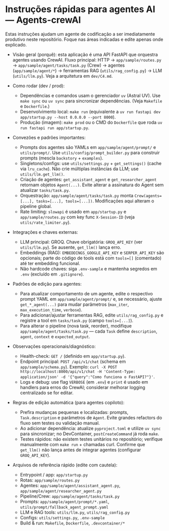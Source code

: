 <!-- Copilot instructions for this repository (concise, actionable) -->
# Instruções rápidas para agentes AI — Agents-crewAI

Estas instruções ajudam um agente de codificação a ser imediatamente produtivo neste repositório. Foque nas áreas indicadas e edite apenas onde explicado.

- Visão geral (porquê): esta aplicação é uma API FastAPI que orquestra agentes usando CrewAI. Fluxo principal: HTTP -> `app/sample/routes.py` -> `app/sample/agent/tasks/task.py` (Crew) -> agentes (`app/sample/agent/*`) -> ferramentas RAG (`utils/rag_config.py`) -> LLM (`utils/llm.py`). Veja a arquitetura em `dev/C4.md`.

- Como rodar (dev / prod):
  - Dependências e comandos usam o gerenciador `uv` (Astral UV). Use `make sync` ou `uv sync` para sincronizar dependências. (Veja `Makefile` e `Dockerfile`.)
  - Desenvolvimento local: `make run` (equivalente a `uv run fastapi dev app/startup.py --host 0.0.0.0 --port 8000`).
  - Produção (imagem): `make prod` ou o CMD do `Dockerfile` que roda `uv run fastapi run app/startup.py`.

- Convezões e padrões importantes:
  - Prompts dos agentes são YAMLs em `app/sample/agent/prompt/` e `utils/prompt/`. Use `utils/config/prompt_builder.py` para construir prompts (mescla `backstory` + `examples`).
  - Singletons/configs: use `utils/settings.py` + `get_settings()` (cache via `lru_cache`). Não crie múltiplas instâncias da LLM; use `utils/llm.get_llm()`.
  - Criação de agentes: `get_assistant_agent` e `get_researcher_agent` retornam objetos `Agent(...)`. Evite alterar a assinatura do Agent sem atualizar `tasks/task.py`.
  - Orquestração: `app/sample/agent/tasks/task.py` monta `Crew(agents=[...], tasks=[...], tools=[...])`. Modificações aqui alteram o pipeline global.
  - Rate limiting: `slowapi` é usado em `app/startup.py` e `app/sample/routes.py` com key func `X-Session-ID` (veja `utils/rate_limiter.py`).

- Integrações e chaves externas:
  - LLM principal: GROQ. Chave obrigatória: `GROQ_API_KEY` (ver `utils/llm.py`). Se ausente, `get_llm()` lança erro.
  - Embeddings (RAG): `EMBEDDINGS_GOOGLE_API_KEY` e `SERPER_API_KEY` são opcionais; parte do código de tools está com `tools=[]` (comentado) até ter embedding funcional.
  - Não hardcode chaves: siga `.env-sample` e mantenha segredos em `.env` (excluído em `.gitignore`).

- Padrões de edição para agentes:
  - Para atualizar comportamento de um agente, edite o respectivo prompt YAML em `app/sample/agent/prompt/` e, se necessário, ajuste `get_*_agent(...)` para mudar parâmetros (`max_iter`, `max_execution_time`, `verbose`).
  - Para adicionar/ajustar ferramentas RAG, edite `utils/rag_config.py` e registre a tool em `tasks/task.py` (campo `tools=[...]`).
  - Para alterar o pipeline (nova task, reorder), modifique `app/sample/agent/tasks/task.py` — cada `Task` define `description`, `agent`, `context` e `expected_output`.

- Observações operacionais/diagnóstico:
  - Health-check: `GET /` (definido em `app/startup.py`).
  - Endpoint principal: `POST /api/v1/chat` (schema em `app/sample/schema.py`). Exemplo: `curl -X POST http://localhost:8000/api/v1/chat -H 'Content-Type: application/json' -d '{"query":"Como funciona o FastAPI?"}'`.
  - Logs e debug: use flag `VERBOSE` (em `.env`) e `print` é usado em handlers para erros do CrewAI; considerar melhorar logging centralizado se for editar.

- Regras de edição automática (para agentes copiloto):
  - Prefira mudanças pequenas e localizadas: prompts, `Task.description` e parâmetros de `Agent`. Evite grandes refactors do fluxo sem testes ou validação manual.
  - Ao adicionar dependência: atualize `pyproject.toml` e utilize `uv sync` para sincronizar; no DevContainer, `postCreateCommand` já roda `make`.
  - Testes rápidos: não existem testes unitários no repositório; verifique manualmente com `make run` + chamadas curl. Confirme que `get_llm()` não lança antes de integrar agentes (configurar `GROQ_API_KEY`).

- Arquivos de referência rápido (edite com cautela):
  - Entrypoint / app: `app/startup.py`
  - Rotas: `app/sample/routes.py`
  - Agentes: `app/sample/agent/assistant_agent.py`, `app/sample/agent/researcher_agent.py`
  - Pipeline/Crew: `app/sample/agent/tasks/task.py`
  - Prompts: `app/sample/agent/prompt/*.yaml`, `utils/prompt/fallback_agent_prompt.yaml`
  - LLM e RAG tools: `utils/llm.py`, `utils/rag_config.py`
  - Configs: `utils/settings.py`, `.env-sample`
  - Build & run: `Makefile`, `Dockerfile`, `.devcontainer/*`
